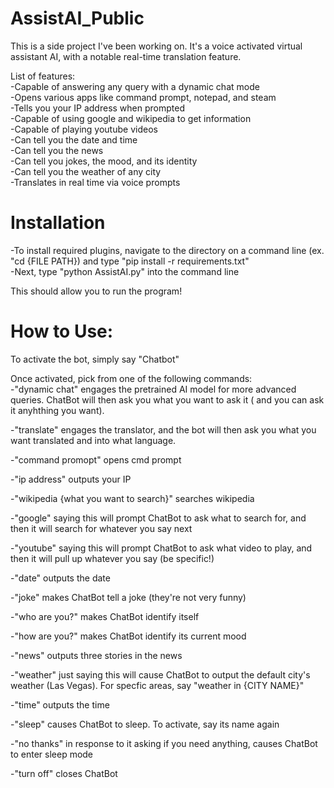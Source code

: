 # AssistAI_Public
This is a side project I've been working on. It's a voice activated virtual assistant AI, with a notable real-time translation feature.

List of features:  
-Capable of answering any query with a dynamic chat mode  
-Opens various apps like command prompt, notepad, and steam  
-Tells you your IP address when prompted  
-Capable of using google and wikipedia to get information  
-Capable of playing youtube videos  
-Can tell you the date and time  
-Can tell you the news  
-Can tell you jokes, the mood, and its identity  
-Can tell you the weather of any city  
-Translates in real time via voice prompts      

# Installation  
-To install required plugins, navigate to the directory on a command line (ex. "cd {FILE PATH}) and type "pip install -r requirements.txt"    
-Next, type "python AssistAI.py" into the command line  

This should allow you to run the program!  

# How to Use:  
To activate the bot, simply say "Chatbot"  

Once activated, pick from one of the following commands:  
-"dynamic chat" engages the pretrained AI model for more advanced queries. ChatBot will then ask you what you want to ask it ( and you can ask it anyhthing you want).  

-"translate" engages the translator, and the bot will then ask you what you want translated and into what language.  

-"command promopt" opens cmd prompt  

-"ip address" outputs your IP  

-"wikipedia {what you want to search}" searches wikipedia  

-"google" saying this will prompt ChatBot to ask what to search for, and then it will search for whatever you say next 

-"youtube" saying this will prompt ChatBot to ask what video to play, and then it will pull up whatever you say (be specific!)  

-"date" outputs the date  

-"joke" makes ChatBot tell a joke (they're not very funny)  

-"who are you?" makes ChatBot identify itself

-"how are you?" makes ChatBot identify its current mood

-"news" outputs three stories in the news  

-"weather" just saying this will cause ChatBot to output the default city's weather (Las Vegas). For specfic areas, say "weather in {CITY NAME}" 

-"time" outputs the time  

-"sleep" causes ChatBot to sleep. To activate, say its name again

-"no thanks" in response to it asking if you need anything, causes ChatBot to enter sleep mode

-"turn off" closes ChatBot
